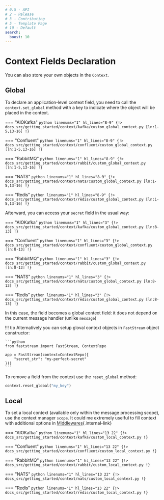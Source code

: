 ```yaml
---
# 0.5 - API
# 2 - Release
# 3 - Contributing
# 5 - Template Page
# 10 - Default
search:
  boost: 10
---
```


# Context Fields Declaration

You can also store your own objects in the `Context`.

## Global

To declare an application-level context field, you need to call the `context.set_global` method with a key to indicate where the object will be placed in the context.

=== "AIOKafka"
    ```python linenums="1" hl_lines="8-9"
    {!> docs_src/getting_started/context/kafka/custom_global_context.py [ln:1-5,13-16] !}
    ```

=== "Confluent"
    ```python linenums="1" hl_lines="8-9"
    {!> docs_src/getting_started/context/confluent/custom_global_context.py [ln:1-5,13-16] !}
    ```

=== "RabbitMQ"
    ```python linenums="1" hl_lines="8-9"
    {!> docs_src/getting_started/context/rabbit/custom_global_context.py [ln:1-5,13-16] !}
    ```

=== "NATS"
    ```python linenums="1" hl_lines="8-9"
    {!> docs_src/getting_started/context/nats/custom_global_context.py [ln:1-5,13-16] !}
    ```

=== "Redis"
    ```python linenums="1" hl_lines="8-9"
    {!> docs_src/getting_started/context/redis/custom_global_context.py [ln:1-5,13-16] !}
    ```

Afterward, you can access your `secret` field in the usual way:

=== "AIOKafka"
    ```python linenums="1" hl_lines="3"
    {!> docs_src/getting_started/context/kafka/custom_global_context.py [ln:8-13] !}
    ```

=== "Confluent"
    ```python linenums="1" hl_lines="3"
    {!> docs_src/getting_started/context/confluent/custom_global_context.py [ln:8-13] !}
    ```

=== "RabbitMQ"
    ```python linenums="1" hl_lines="3"
    {!> docs_src/getting_started/context/rabbit/custom_global_context.py [ln:8-13] !}
    ```

=== "NATS"
    ```python linenums="1" hl_lines="3"
    {!> docs_src/getting_started/context/nats/custom_global_context.py [ln:8-13] !}
    ```

=== "Redis"
    ```python linenums="1" hl_lines="3"
    {!> docs_src/getting_started/context/redis/custom_global_context.py [ln:8-13] !}
    ```

In this case, the field becomes a global context field: it does not depend on the current message handler (unlike `message`)

!!! tip
    Alternatively you can setup gloval context objects in `FastStream` object constructor:

    ```python
    from faststream import FastStream, ContextRepo

    app = FastStream(context=ContextRepo({
        "secret_str": "my-perfect-secret"
    }))
    ```

To remove a field from the context use the `reset_global` method:

```python
context.reset_global("my_key")
```

## Local

To set a local context (available only within the message processing scope), use the context manager `scope`. It could me extremely uselful to fill context with additional options in [Middlewares](../middlewares/){.internal-link}

=== "AIOKafka"
    ```python linenums="1" hl_lines="13 22"
    {!> docs_src/getting_started/context/kafka/custom_local_context.py !}
    ```

=== "Confluent"
    ```python linenums="1" hl_lines="13 22"
    {!> docs_src/getting_started/context/confluent/custom_local_context.py !}
    ```

=== "RabbitMQ"
    ```python linenums="1" hl_lines="13 22"
    {!> docs_src/getting_started/context/rabbit/custom_local_context.py !}
    ```

=== "NATS"
    ```python linenums="1" hl_lines="13 22"
    {!> docs_src/getting_started/context/nats/custom_local_context.py !}
    ```

=== "Redis"
    ```python linenums="1" hl_lines="13 22"
    {!> docs_src/getting_started/context/redis/custom_local_context.py !}
    ```
